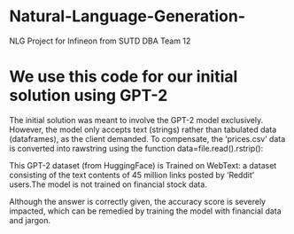 # Natural-Language-Generation-
NLG Project for Infineon from SUTD DBA Team 12 

# We use this code for our initial solution using GPT-2 

The initial solution was meant to involve the GPT-2 model exclusively.
However, the model only accepts text (strings) rather than tabulated data (dataframes), as the client demanded. To compensate, the ‘prices.csv’ data is converted into rawstring using the function data=file.read().rstrip():

This GPT-2 dataset (from HuggingFace) is Trained on WebText: a dataset consisting of the text contents of 45 million links posted by ‘Reddit’ users.The model is not 
trained on financial stock data. 

Although the answer is correctly given, the accuracy score is severely impacted, which can be remedied by training the model with financial data and jargon.

